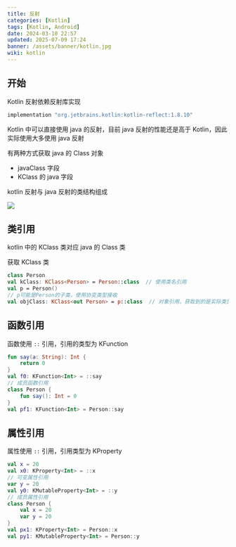 ```yaml
---
title: 反射
categories: [Kotlin]
tags: [Kotlin, Android]
date: 2024-03-10 22:57
updated: 2025-07-09 17:24
banner: /assets/banner/kotlin.jpg
wiki: kotlin
---
```

## 开始

Kotlin 反射依赖反射库实现

``` groovy
implementation "org.jetbrains.kotlin:kotlin-reflect:1.8.10"
```

Kotlin 中可以直接使用 java 的反射，目前 java 反射的性能还是高于 Kotlin，因此实际使用大多使用 java 反射

有两种方式获取 java 的 Class 对象

- javaClass 字段
- KClass 的 java 字段

kotlin 反射与 java 反射的类结构组成

![](https://cos.baymaxam.top/blog/kotlin-%E5%8F%8D%E5%B0%84/kotlin-%E5%8F%8D%E5%B0%84-1751822808903.png)

## 类引用

kotlin 中的 KClass 类对应 java 的 Class 类

获取 KClass 类

``` kotlin
class Person
val kClass: KClass<Person> = Person::class  // 使用类名引用
val p = Person()
// p可能是Person的子类，使用协变类型接收
val objClass: KClass<out Person> = p::class  // 对象引用，获取到的是实际类型
```

## 函数引用

函数使用 `::` 引用，引用的类型为 KFunction

``` kotlin
fun say(a: String): Int {
    return 0
}
val f0: KFunction<Int> = ::say
// 成员函数引用
class Person {
    fun say(): Int = 0
}
val pf1: KFunction<Int> = Person::say
```

## 属性引用

属性使用 `::` 引用，引用类型为 KProperty

``` kotlin
val x = 20
val x0: KProperty<Int> = ::x
// 可变属性引用
var y = 20
val y0: KMutableProperty<Int> = ::y
// 成员属性引用
class Person {
    val x = 20
    var y = 20
}
val px1: KProperty<Int> = Person::x
val py1: KMutableProperty<Int> = Person::y
```
